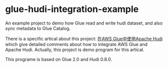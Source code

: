 # glue-hudi-integration-example

An example project to demo how Glue read and write hudi dataset, and also sync metadata to Glue Catalog.

There is a specific artical about this project: [在AWS Glue中使用Apache Hudi](https://laurence.blog.csdn.net/article/details/115939092) which give detailed comments about how to integrate AWS Glue and Apache Hudi. Actually, this project is demo program for this artical.

This programe is based on Glue 2.0 and Hudi 0.8.0. 
